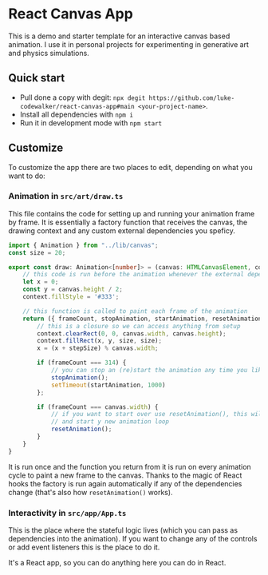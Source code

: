 # React Canvas App

This is a demo and starter template for an interactive canvas based animation. I use it in personal projects for experimenting in generative art and physics simulations. 

## Quick start

- Pull done a copy with degit: `npx degit https://github.com/luke-codewalker/react-canvas-app#main <your-project-name>`. 
- Install all dependencies with `npm i`
- Run it in development mode with `npm start`  

## Customize

To customize the app there are two places to edit, depending on what you want to do:

### Animation in `src/art/draw.ts`
This file contains the code for setting up and running your animation frame by frame. It is essentially a factory function that receives the canvas, the drawing context and any custom external dependencies you speficy. 

```ts
import { Animation } from "../lib/canvas";
const size = 20;

export const draw: Animation<[number]> = (canvas: HTMLCanvasElement, context: CanvasRenderingContext2D, [stepSize]) => {
    // this code is run before the animation whenever the external dependencies change or the animation is reset
    let x = 0;
    const y = canvas.height / 2;
    context.fillStyle = '#333';

    // this function is called to paint each frame of the animation
    return ({ frameCount, stopAnimation, startAnimation, resetAnimation }) => {
        // this is a closure so we can access anything from setup
        context.clearRect(0, 0, canvas.width, canvas.height);
        context.fillRect(x, y, size, size);
        x = (x + stepSize) % canvas.width;

        if (frameCount === 314) {
            // you can stop an (re)start the animation any time you like
            stopAnimation();
            setTimeout(startAnimation, 1000)
        };

        if (frameCount === canvas.width) {
            // if you want to start over use resetAnimation(), this will call your draw function again
            // and start y new animation loop
            resetAnimation();
        }
    }
}
```

It is run once and the function you return from it is run on every animation cycle to paint a new frame to the canvas. Thanks to the magic of React hooks the factory is run again automatically if any of the dependencies change (that's also how `resetAnimation()` works).

### Interactivity in `src/app/App.ts`
This is the place where the stateful logic lives (which you can pass as dependencies into the animation). If you want to change any of the controls or add event listeners this is the place to do it.

It's a React app, so you can do anything here you can do in React.
